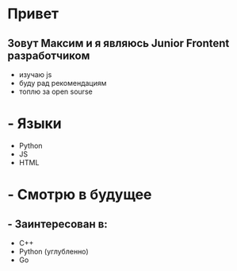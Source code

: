 # Привет
## Зовут Максим и я являюсь Junior Frontent разработчиком
- изучаю js
- буду рад рекомендациям
- топлю за open sourse


# - Языки
- Python
- JS
- HTML


# - Смотрю в будущее
## - Заинтересован в:
- C++
- Python (углубленно)
- Go

<!--
**teperkarek/teperkarek** is a ✨ _special_ ✨ repository because its `README.md` (this file) appears on your GitHub profile.

Here are some ideas to get you started:

- 🔭 I’m currently working on ...
- 🌱 I’m currently learning ...
- 👯 I’m looking to collaborate on ...
- 🤔 I’m looking for help with ...
- 💬 Ask me about ...
- 📫 How to reach me: ...
- 😄 Pronouns: ...
- ⚡ Fun fact: ...
-->
